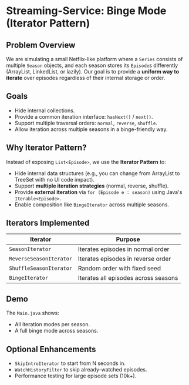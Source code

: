# Streaming-Service: Binge Mode (Iterator Pattern)

## Problem Overview

We are simulating a small Netflix-like platform where a `Series` consists of multiple `Season` objects, and each season stores its `Episode`s differently (ArrayList, LinkedList, or lazily). Our goal is to provide a **uniform way to iterate** over episodes regardless of their internal storage or order.

## Goals

- Hide internal collections.
- Provide a common iteration interface: `hasNext()` / `next()`.
- Support multiple traversal orders: `normal`, `reverse`, `shuffle`.
- Allow iteration across multiple seasons in a binge-friendly way.

## Why Iterator Pattern?

Instead of exposing `List<Episode>`, we use the **Iterator Pattern** to:

- Hide internal data structures (e.g., you can change from ArrayList to TreeSet with no UI code impact).
- Support **multiple iteration strategies** (normal, reverse, shuffle).
- Provide **external iteration** via `for (Episode e : season)` using Java's `Iterable<Episode>`.
- Enable composition like `BingeIterator` across multiple seasons.

## Iterators Implemented

| Iterator              | Purpose                              |
|----------------------|--------------------------------------|
| `SeasonIterator`     | Iterates episodes in normal order    |
| `ReverseSeasonIterator` | Iterates episodes in reverse order |
| `ShuffleSeasonIterator` | Random order with fixed seed       |
| `BingeIterator`      | Iterates all episodes across seasons |

## Demo

The `Main.java` shows:

- All iteration modes per season.
- A full binge mode across seasons.

## Optional Enhancements

- `SkipIntroIterator` to start from N seconds in.
- `WatchHistoryFilter` to skip already-watched episodes.
- Performance testing for large episode sets (10k+).


